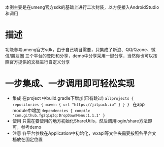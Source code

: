 
本例主要是在umeng官方sdk的基础上进行二次封装，以方便接入AndroidStudio和调用
#  描述
功能参考umeng官方sdk，由于自己项目需要，只集成了新浪、QQ/Qzone、微信/朋友圈 三个平台的登陆和分享，demo中分享采用一键分享，当然你也可以按照官方提供的文档进行自定义分享

# 一步集成、一步调用即可轻松实现

* 集成
在project 中build.gradle下增加(已有跳过)
`allprojects {
        repositories {
        maven { url "https://jitpack.io" }
        }
}
`
在app module中增加
`dependencies {
        compile 'com.github.fg2q1q3q:DropDownMenu:1.1.1'
}
`
* 使用
只需在要使用的地方初始化ShareUtils，然后调用login/share方法即可，参考demo
* 注意
各平台参数在Application中初始化，wxapi等文件夹需要按照各平台文档放在固定位置
